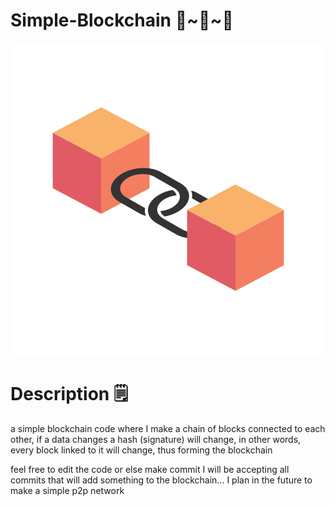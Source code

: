 # Simple-Blockchain 🧱~🧱~🧱

  ![Ilustration](https://github.com/VitorMob/Simple-Blockchain/blob/main/assets/5e77yv.png)

# Description 🗒️
  
  a simple blockchain code where I make a chain of blocks connected to each other, 
  if a data changes a hash (signature) will change, in other words, every 
  block linked to it will change, thus forming the blockchain 
  
  feel free to edit the code or else make commit I will be accepting 
  all commits that will add something to the blockchain... I plan in 
  the future to make a simple p2p network 
